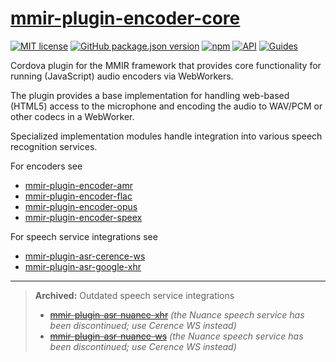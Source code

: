 # [mmir-plugin-encoder-core][0]

[![MIT license](https://img.shields.io/badge/License-MIT-green.svg)](https://opensource.org/licenses/MIT)
[![GitHub package.json version](https://img.shields.io/github/package-json/v/mmig/mmir-plugin-encoder-core/master)](https://github.com/mmig/mmir-plugin-encoder-core)
[![npm](https://img.shields.io/npm/v/mmir-plugin-encoder-core)](https://www.npmjs.com/package/mmir-plugin-encoder-core)
[![API](https://img.shields.io/badge/docs-MediaManager%20API-orange.svg?style=flat)][1]
[![Guides](https://img.shields.io/badge/docs-MMIR%20Speech%20Processing-orange.svg?style=flat)][2]

Cordova plugin for the MMIR framework that provides core functionality for running (JavaScript)
audio encoders via WebWorkers.

The plugin provides a base implementation for handling web-based (HTML5) access to the microphone
and encoding the audio to WAV/PCM or other codecs in a WebWorker.

Specialized implementation modules handle integration into various speech recognition services.

For encoders see
 * [mmir-plugin-encoder-amr][3]
 * [mmir-plugin-encoder-flac][4]
 * [mmir-plugin-encoder-opus][10]
 * [mmir-plugin-encoder-speex][5]

For speech service integrations see
 * [mmir-plugin-asr-cerence-ws][9]
 * [mmir-plugin-asr-google-xhr][6]

-----

> __Archived:__ Outdated speech service integrations
> * ~~[mmir-plugin-asr-nuance-xhr][7]~~ _(the Nuance speech service has been discontinued; use Cerence WS instead)_
> * ~~[mmir-plugin-asr-nuance-ws][8]~~ _(the Nuance speech service has been discontinued; use Cerence WS instead)_


[0]: https://github.com/mmig/mmir-plugin-encoder-core
[1]: https://mmig.github.io/mmir/api/mmir.MediaManager.html
[2]: https://github.com/mmig/mmir/wiki/3.9.2-Speech-Processing-in-MMIR
[3]: https://github.com/mmig/mmir-plugin-encoder-amr
[4]: https://github.com/mmig/mmir-plugin-encoder-flac
[5]: https://github.com/mmig/mmir-plugin-encoder-speex
[6]: https://github.com/mmig/mmir-plugin-asr-google-xhr
[7]: https://github.com/mmig/mmir-plugin-asr-nuance-xhr
[8]: https://github.com/mmig/mmir-plugin-asr-nuance-ws
[9]: https://github.com/mmig/mmir-plugin-asr-cerence-ws
[10]: https://github.com/mmig/mmir-plugin-encoder-opus
